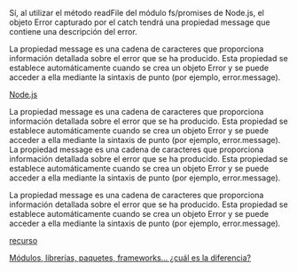 Sí, al utilizar el método readFile del módulo fs/promises de Node.js, el objeto Error capturado por el catch tendrá una propiedad message que contiene una descripción del error.

La propiedad message es una cadena de caracteres que proporciona información detallada sobre el error que se ha producido. Esta propiedad se establece automáticamente cuando se crea un objeto Error y se puede acceder a ella mediante la sintaxis de punto (por ejemplo, error.message).

[Node.js](https://nodejs.org/)

La propiedad message es una cadena de caracteres que proporciona información detallada sobre el error que se ha producido. Esta propiedad se establece automáticamente cuando se crea un objeto Error y se puede acceder a ella mediante la sintaxis de punto (por ejemplo, error.message).
La propiedad message es una cadena de caracteres que proporciona información detallada sobre el error que se ha producido. Esta propiedad se establece automáticamente cuando se crea un objeto Error y se puede acceder a ella mediante la sintaxis de punto (por ejemplo, error.message).

La propiedad message es una cadena de caracteres que proporciona información detallada sobre el error que se ha producido. Esta propiedad se establece automáticamente cuando se crea un objeto Error y se puede acceder a ella mediante la sintaxis de punto (por ejemplo, error.message).

[recurso](https://www.youtube.com/watch?v=Lub5qOmY4JQ)

[Módulos, librerías, paquetes, frameworks... ¿cuál es la diferencia?](http://community.laboratoria.la/t/modulos-librerias-paquetes-frameworks-cual-es-la-diferencia/175)
